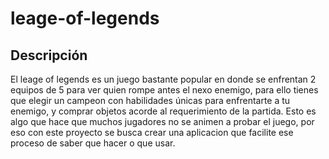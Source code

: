 # leage-of-legends

## Descripción
El leage of legends es un juego bastante popular en donde se enfrentan 2 equipos de 5 para ver quien rompe antes el nexo enemigo, para ello tienes que elegir un campeon con habilidades únicas para enfrentarte a tu enemigo, y comprar objetos acorde al requerimiento de la partida.
Esto es algo que hace que muchos jugadores no se animen a probar el juego, por eso con este proyecto se busca crear una aplicacion que facilite ese proceso de saber que hacer o que usar.
